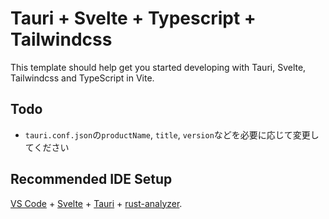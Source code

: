 # Tauri + Svelte + Typescript + Tailwindcss

This template should help get you started developing with Tauri, Svelte, Tailwindcss and TypeScript in Vite.

## Todo

- `tauri.conf.json`の`productName`, `title`, `version`などを必要に応じて変更してください

## Recommended IDE Setup

[VS Code](https://code.visualstudio.com/) + [Svelte](https://marketplace.visualstudio.com/items?itemName=svelte.svelte-vscode) + [Tauri](https://marketplace.visualstudio.com/items?itemName=tauri-apps.tauri-vscode) + [rust-analyzer](https://marketplace.visualstudio.com/items?itemName=rust-lang.rust-analyzer).
